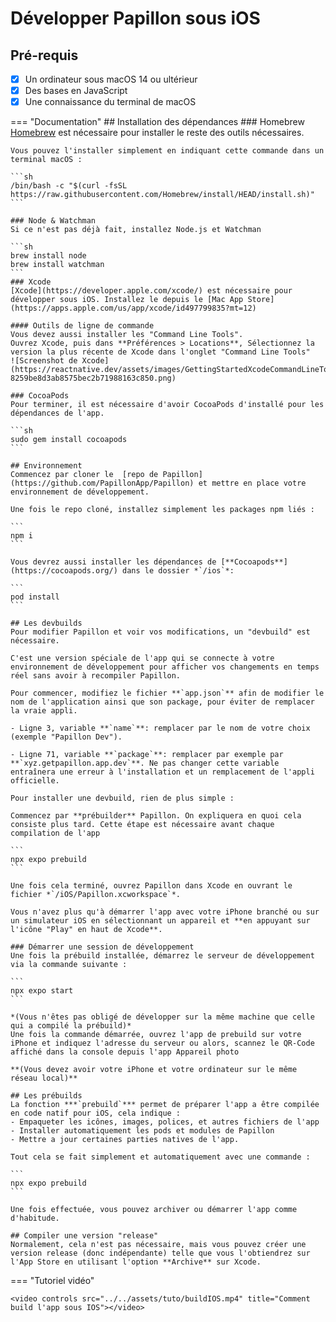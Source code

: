 # Développer Papillon sous iOS

## Pré-requis
- [x] Un ordinateur sous macOS 14 ou ultérieur
- [x] Des bases en JavaScript 
- [x] Une connaissance du terminal de macOS

=== "Documentation"
    ## Installation des dépendances
    ### Homebrew
    [Homebrew](https://brew.sh/) est nécessaire pour installer le reste des outils nécessaires.

    Vous pouvez l'installer simplement en indiquant cette commande dans un terminal macOS :

    ```sh
    /bin/bash -c "$(curl -fsSL https://raw.githubusercontent.com/Homebrew/install/HEAD/install.sh)"
    ```

    ### Node & Watchman
    Si ce n'est pas déjà fait, installez Node.js et Watchman

    ```sh
    brew install node
    brew install watchman
    ```
    ### Xcode
    [Xcode](https://developer.apple.com/xcode/) est nécessaire pour développer sous iOS. Installez le depuis le [Mac App Store](https://apps.apple.com/us/app/xcode/id497799835?mt=12)

    #### Outils de ligne de commande
    Vous devez aussi installer les "Command Line Tools".
    Ouvrez Xcode, puis dans **Préférences > Locations**, Sélectionnez la version la plus récente de Xcode dans l'onglet "Command Line Tools"
    ![Screenshot de Xcode](https://reactnative.dev/assets/images/GettingStartedXcodeCommandLineTools-8259be8d3ab8575bec2b71988163c850.png)

    ### CocoaPods
    Pour terminer, il est nécessaire d'avoir CocoaPods d'installé pour les dépendances de l'app.

    ```sh
    sudo gem install cocoapods
    ```

    ## Environnement
    Commencez par cloner le  [repo de Papillon](https://github.com/PapillonApp/Papillon) et mettre en place votre environnement de développement.

    Une fois le repo cloné, installez simplement les packages npm liés :

    ```
    npm i
    ```

    Vous devrez aussi installer les dépendances de [**Cocoapods**](https://cocoapods.org/) dans le dossier *`/ios`*:

    ```
    pod install
    ```

    ## Les devbuilds
    Pour modifier Papillon et voir vos modifications, un "devbuild" est nécessaire.

    C'est une version spéciale de l'app qui se connecte à votre environnement de développement pour afficher vos changements en temps réel sans avoir à recompiler Papillon.

    Pour commencer, modifiez le fichier **`app.json`** afin de modifier le nom de l'application ainsi que son package, pour éviter de remplacer la vraie appli.

    - Ligne 3, variable **`name`**: remplacer par le nom de votre choix (exemple "Papillon Dev").

    - Ligne 71, variable **`package`**: remplacer par exemple par **`xyz.getpapillon.app.dev`**. Ne pas changer cette variable entraînera une erreur à l'installation et un remplacement de l'appli officielle.

    Pour installer une devbuild, rien de plus simple :

    Commencez par **prébuilder** Papillon. On expliquera en quoi cela consiste plus tard. Cette étape est nécessaire avant chaque compilation de l'app

    ```
    npx expo prebuild
    ```

    Une fois cela terminé, ouvrez Papillon dans Xcode en ouvrant le fichier *`/iOS/Papillon.xcworkspace`*.

    Vous n'avez plus qu'à démarrer l'app avec votre iPhone branché ou sur un simulateur iOS en sélectionnant un appareil et **en appuyant sur l'icône "Play" en haut de Xcode**.

    ### Démarrer une session de développement
    Une fois la prébuild installée, démarrez le serveur de développement via la commande suivante :
    
    ```
    npx expo start
    ```

    *(Vous n'êtes pas obligé de développer sur la même machine que celle qui a compilé la prébuild)*
    Une fois la commande démarrée, ouvrez l'app de prebuild sur votre iPhone et indiquez l'adresse du serveur ou alors, scannez le QR-Code affiché dans la console depuis l'app Appareil photo

    **(Vous devez avoir votre iPhone et votre ordinateur sur le même réseau local)**

    ## Les prébuilds
    La fonction ***`prebuild`*** permet de préparer l'app a être compilée en code natif pour iOS, cela indique :
    - Empaqueter les icônes, images, polices, et autres fichiers de l'app
    - Installer automatiquement les pods et modules de Papillon
    - Mettre a jour certaines parties natives de l'app.

    Tout cela se fait simplement et automatiquement avec une commande : 

    ```
    npx expo prebuild
    ```

    Une fois effectuée, vous pouvez archiver ou démarrer l'app comme d'habitude.

    ## Compiler une version "release"
    Normalement, cela n'est pas nécessaire, mais vous pouvez créer une version release (donc indépendante) telle que vous l'obtiendrez sur l'App Store en utilisant l'option **Archive** sur Xcode.

=== "Tutoriel vidéo"

    <video controls src="../../assets/tuto/buildIOS.mp4" title="Comment build l'app sous IOS"></video>
